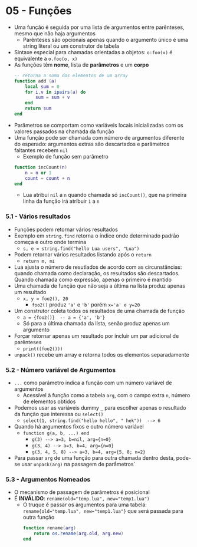 # 05 - Funções
* Uma função é seguida por uma lista de argumentos entre parênteses, mesmo que não haja argumentos
    * Parênteses são opcionais apenas quando o argumento único é uma string literal ou um construtor de tabela
* Sintaxe especial para chamadas orientadas a objetos: `o:foo(x)` é equivalente a `o.foo(o, x)`
* As funções têm **nome**, lista de **parâmetros** e um **corpo**
    ```lua
    -- retorna a soma dos elementos de um array
    function add (a)
        local sum = 0
        for i,v in ipairs(a) do
            sum = sum + v
        end
        return sum
    end
    ```
* Parâmetros se comportam como variáveis locais inicializadas com os valores passados na chamada da função
* Uma função pode ser chamada com número de argumentos diferente do esperado: argumentos extras são descartados e parâmetros faltantes recebem `nil`
    * Exemplo de função sem parâmetro
    ```lua
    function incCount(n)
        n = n or 1
        count = count + n
    end
    ```
    * Lua atribui `nil` a `n` quando chamada só `incCount()`, que na primeira linha da função irá atribuir `1` a `n`

### 5.1 - Vários resultados
* Funções podem retornar vários resultados
* Exemplo em `string.find` retorna o índice onde determinado padrão começa e outro onde termina
    * `s, e = string.find("hello Lua users", "Lua")`
* Podem retornar vários resultados listando após o `return`
    * `return m, mi`
* Lua ajusta o número de resutlados de acordo com as circunstâncias: quando chamada como declaração, os resultados são descartados. Quando chamada como expressão, apenas o primeiro é mantido
* Uma chamada de função que não seja a última na lista produz apenas um resultado
    * `x, y = foo2(), 20`
        * `foo2()` produz `'a'` e `'b'` porém `x='a' e y=20`
* Um construtor coleta todos os resultados de uma chamada de função
    * `a = {foo2()}  -- a = {'a', 'b'}`
    * Só para a última chamada da lista, senão produz apenas um argumento
* Forçar retornar apenas um resultado por incluir um par adicional de parênteses
    * `print((foo2()))`
* `unpack()` recebe um array e retorna todos os elementos separadamente

### 5.2 - Número variável de Argumentos
* `...` como parâmetro indica a função com um número variável de argumentos
    * Acessível à função como a tabela `arg`, com o campo extra `n`, número de elementos obtidos
* Podemos usar as variáveis dummy `_` para escolher apenas o resultado da função que interessa ou `select()`
    * `select(1, string.find("hello hello", " hek"))  --> 6`
* Quando há argumentos fixos e outro número variável
    * `function g(a, b, ...) end`
        * `g(3) --> a=3, b=nil, arg={n=0}`
        * `g(3, 4) --> a=3, b=4, arg={n=0}`
        * `g(3, 4, 5, 8) --> a=3, b=4, arg={5, 8; n=2}`
* Para passar `arg` de uma função para outra chamada dentro desta, pode-se usar `unpack(arg)` na passagem de parầmetros`

### 5.3 - Argumentos Nomeados
* O mecanismo de passagem de parâmetros é posicional
* É **INVÁLIDO**: `rename(old="temp.lua", new="temp1.lua")`
    * O truque é passar os argumentos para uma tabela: `rename{old="temp.lua", new="temp1.lua"}` que será passada para outra função
        ```lua
        function rename(arg)
            return os.rename(arg.old, arg.new)
        end
        ```